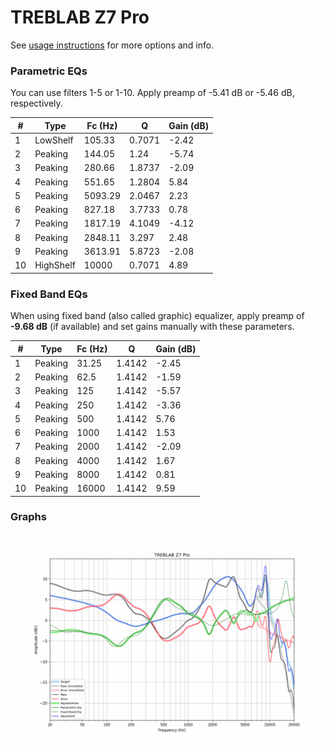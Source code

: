 # TREBLAB Z7 Pro
See [usage instructions](https://github.com/jaakkopasanen/AutoEq#usage) for more options and info.

### Parametric EQs
You can use filters 1-5 or 1-10. Apply preamp of -5.41 dB or -5.46 dB, respectively.

|   # | Type      |   Fc (Hz) |      Q |   Gain (dB) |
|-----|-----------|-----------|--------|-------------|
|   1 | LowShelf  |    105.33 | 0.7071 |       -2.42 |
|   2 | Peaking   |    144.05 | 1.24   |       -5.74 |
|   3 | Peaking   |    280.66 | 1.8737 |       -2.09 |
|   4 | Peaking   |    551.65 | 1.2804 |        5.84 |
|   5 | Peaking   |   5093.29 | 2.0467 |        2.23 |
|   6 | Peaking   |    827.18 | 3.7733 |        0.78 |
|   7 | Peaking   |   1817.19 | 4.1049 |       -4.12 |
|   8 | Peaking   |   2848.11 | 3.297  |        2.48 |
|   9 | Peaking   |   3613.91 | 5.8723 |       -2.08 |
|  10 | HighShelf |  10000    | 0.7071 |        4.89 |

### Fixed Band EQs
When using fixed band (also called graphic) equalizer, apply preamp of **-9.68 dB** (if available) and set gains manually with these parameters.

|   # | Type    |   Fc (Hz) |      Q |   Gain (dB) |
|-----|---------|-----------|--------|-------------|
|   1 | Peaking |     31.25 | 1.4142 |       -2.45 |
|   2 | Peaking |     62.5  | 1.4142 |       -1.59 |
|   3 | Peaking |    125    | 1.4142 |       -5.57 |
|   4 | Peaking |    250    | 1.4142 |       -3.36 |
|   5 | Peaking |    500    | 1.4142 |        5.76 |
|   6 | Peaking |   1000    | 1.4142 |        1.53 |
|   7 | Peaking |   2000    | 1.4142 |       -2.09 |
|   8 | Peaking |   4000    | 1.4142 |        1.67 |
|   9 | Peaking |   8000    | 1.4142 |        0.81 |
|  10 | Peaking |  16000    | 1.4142 |        9.59 |

### Graphs
![](./TREBLAB%20Z7%20Pro.png)
